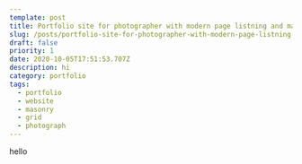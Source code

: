 ```yaml
---
template: post
title: Portfolio site for photographer with modern page listning and masonry grid
slug: /posts/portfolio-site-for-photographer-with-modern-page-listning-and-masonry-grid
draft: false
priority: 1
date: 2020-10-05T17:51:53.707Z
description: hi
category: portfolio
tags:
  - portfolio
  - website
  - masonry
  - grid
  - photograph
---
```

hello